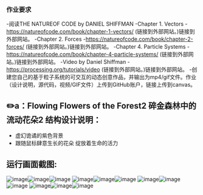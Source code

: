 ### 作业要求

-阅读THE NATUREOF CODE by DANIEL SHIFFMAN
-Chapter 1. Vectors
-https://natureofcode.com/book/chapter-1-vectors/ (链接到外部网站。)链接到外部网站。
-Chapter 2. Forces
-https://natureofcode.com/book/chapter-2-forces/ (链接到外部网站。)链接到外部网站。
-Chapter 4. Particle Systems
-https://natureofcode.com/book/chapter-4-particle-systems/ (链接到外部网站。)链接到外部网站。
-Video by Daniel Shiffman
-https://processing.org/tutorials/video (链接到外部网站。)链接到外部网站。
-创建您自己的基于粒子系统的可交互的动态创意作品，并输出为mp4/gif文件。作业（设计说明，源代码，视频/GIF文件）上传到GitHub账户，链接上传到canvas。

✏️a：Flowing Flowers of the Forest2 碎金森林中的流动花朵2 结构设计说明：  
-----------------
- 虚幻诡谲的紫色背景
- 跟随鼠标肆意生长的花朵 绽放着生命的活力
    
运行画面截图:  
-----------------
![image](https://github.com/jojojolynn/520432910003-JIANG-YILIN/blob/main/img_readme/1.1.png)![image](https://github.com/jojojolynn/520432910003-JIANG-YILIN/blob/main/img_readme/1.2.png)![image](https://github.com/jojojolynn/520432910003-JIANG-YILIN/blob/main/img_readme/5.1.png)
![image](https://github.com/jojojolynn/520432910003-JIANG-YILIN/blob/main/img_readme/1.1.png)![image](https://github.com/jojojolynn/520432910003-JIANG-YILIN/blob/main/img_readme/1.2.png)![image](https://github.com/jojojolynn/520432910003-JIANG-YILIN/blob/main/img_readme/5.2.png)
![image](https://github.com/jojojolynn/520432910003-JIANG-YILIN/blob/main/img_readme/1.1.png)![image](https://github.com/jojojolynn/520432910003-JIANG-YILIN/blob/main/img_readme/1.2.png)![image](https://github.com/jojojolynn/520432910003-JIANG-YILIN/blob/main/img_readme/5.3.png)
![image](https://github.com/jojojolynn/520432910003-JIANG-YILIN/blob/main/img_readme/1.1.png)![image](https://github.com/jojojolynn/520432910003-JIANG-YILIN/blob/main/img_readme/1.2.png)![image](https://github.com/jojojolynn/520432910003-JIANG-YILIN/blob/main/img_readme/5.4.png)
